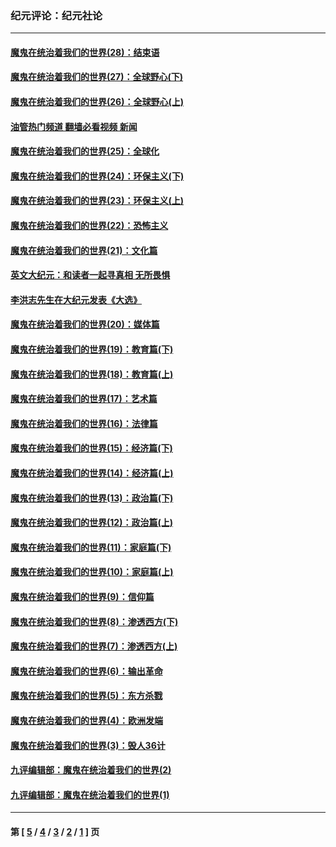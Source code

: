 ### 纪元评论：纪元社论
---
#### [魔鬼在统治着我们的世界(28)：结束语](../../pages/nsc422/n10936246.md?02130330) 
#### [魔鬼在统治着我们的世界(27)：全球野心(下)](../../pages/nsc422/n10928319.md?02130330) 
#### [魔鬼在统治着我们的世界(26)：全球野心(上)](../../pages/nsc422/n10900318.md?02130330) 
#### [油管热门频道 翻墙必看视频 新闻](ok?02130330)
#### [魔鬼在统治着我们的世界(25)：全球化](../../pages/nsc422/n10788205.md?02130330) 
#### [魔鬼在统治着我们的世界(24)：环保主义(下)](../../pages/nsc422/n10695307.md?02130330) 
#### [魔鬼在统治着我们的世界(23)：环保主义(上)](../../pages/nsc422/n10688613.md?02130330) 
#### [魔鬼在统治着我们的世界(22)：恐怖主义](../../pages/nsc422/n10614727.md?02130330) 
#### [魔鬼在统治着我们的世界(21)：文化篇](../../pages/nsc422/n10597706.md?02130330) 
#### [英文大纪元：和读者一起寻真相 无所畏惧](../../pages/nsc422/n12542027.md?02130330) 
#### [李洪志先生在大纪元发表《大选》](../../pages/nsc422/n12534746.md?02130330) 
#### [魔鬼在统治着我们的世界(20)：媒体篇](../../pages/nsc422/n10586579.md?02130330) 
#### [魔鬼在统治着我们的世界(19)：教育篇(下)](../../pages/nsc422/n10564808.md?02130330) 
#### [魔鬼在统治着我们的世界(18)：教育篇(上)](../../pages/nsc422/n10526970.md?02130330) 
#### [魔鬼在统治着我们的世界(17)：艺术篇](../../pages/nsc422/n10499093.md?02130330) 
#### [魔鬼在统治着我们的世界(16)：法律篇](../../pages/nsc422/n10485969.md?02130330) 
#### [魔鬼在统治着我们的世界(15)：经济篇(下)](../../pages/nsc422/n10469975.md?02130330) 
#### [魔鬼在统治着我们的世界(14)：经济篇(上)](../../pages/nsc422/n10457370.md?02130330) 
#### [魔鬼在统治着我们的世界(13)：政治篇(下)](../../pages/nsc422/n10448270.md?02130330) 
#### [魔鬼在统治着我们的世界(12)：政治篇(上)](../../pages/nsc422/n10444576.md?02130330) 
#### [魔鬼在统治着我们的世界(11)：家庭篇(下)](../../pages/nsc422/n10440961.md?02130330) 
#### [魔鬼在统治着我们的世界(10)：家庭篇(上)](../../pages/nsc422/n10435448.md?02130330) 
#### [魔鬼在统治着我们的世界(9)：信仰篇](../../pages/nsc422/n10432159.md?02130330) 
#### [魔鬼在统治着我们的世界(8)：渗透西方(下)](../../pages/nsc422/n10429603.md?02130330) 
#### [魔鬼在统治着我们的世界(7)：渗透西方(上)](../../pages/nsc422/n10426013.md?02130330) 
#### [魔鬼在统治着我们的世界(6)：输出革命](../../pages/nsc422/n10421536.md?02130330) 
#### [魔鬼在统治着我们的世界(5)：东方杀戮](../../pages/nsc422/n10417707.md?02130330) 
#### [魔鬼在统治着我们的世界(4)：欧洲发端](../../pages/nsc422/n10414890.md?02130330) 
#### [魔鬼在统治着我们的世界(3)：毁人36计](../../pages/nsc422/n10411583.md?02130330) 
#### [九评编辑部：魔鬼在统治着我们的世界(2)](../../pages/nsc422/n10410036.md?02130330) 
#### [九评编辑部：魔鬼在统治着我们的世界(1)](../../pages/nsc422/n10406825.md?02130330) 

---
#### 第 [ [5](./5.md?02130330) / [4](./4.md?02130330) / [3](./3.md?02130330) / [2](./2.md?02130330) / [1](./1.md?02130330) ] 页
